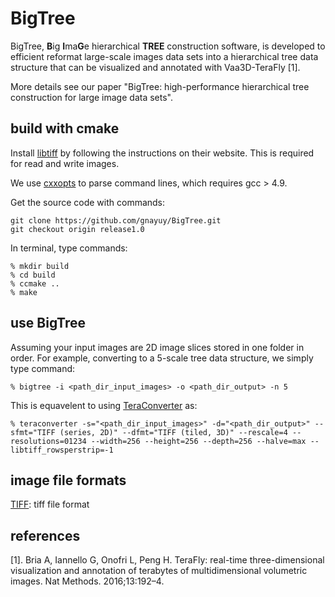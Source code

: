 # BigTree

BigTree, **B**ig **I**ma**G**e hierarchical **TREE** construction software, is developed to efficient reformat large-scale images data sets into a hierarchical tree data structure that can be visualized and annotated with Vaa3D-TeraFly [1].

More details see our paper "BigTree: high-performance hierarchical tree construction for large image data sets".

## build with cmake

Install [libtiff][] by following the instructions on their website. This is required for read and write images.

We use [cxxopts][] to parse command lines, which requires gcc > 4.9.

Get the source code with commands:

    git clone https://github.com/gnayuy/BigTree.git
    git checkout origin release1.0
    
In terminal, type commands:
    
    % mkdir build
    % cd build
    % ccmake ..
    % make

## use BigTree

Assuming your input images are 2D image slices stored in one folder in order. For example, converting to a 5-scale tree data structure, we simply type command:

    % bigtree -i <path_dir_input_images> -o <path_dir_output> -n 5
    
This is equavelent to using [TeraConverter][] as:

    % teraconverter -s="<path_dir_input_images>" -d="<path_dir_output>" --sfmt="TIFF (series, 2D)" --dfmt="TIFF (tiled, 3D)" --rescale=4 --resolutions=01234 --width=256 --height=256 --depth=256 --halve=max --libtiff_rowsperstrip=-1
    
## image file formats

[TIFF][]: tiff file format

## references

[1]. Bria A, Iannello G, Onofri L, Peng H. TeraFly: real-time three-dimensional visualization and annotation of terabytes of multidimensional volumetric images. Nat Methods. 2016;13:192–4.

[libtiff]:http://www.libtiff.org
[TIFF]:http://www.libtiff.org/support.html
[cxxopts]:https://github.com/jarro2783/cxxopts
[TeraConverter]:https://github.com/Vaa3D/Vaa3D_Wiki/wiki/TeraConverter
